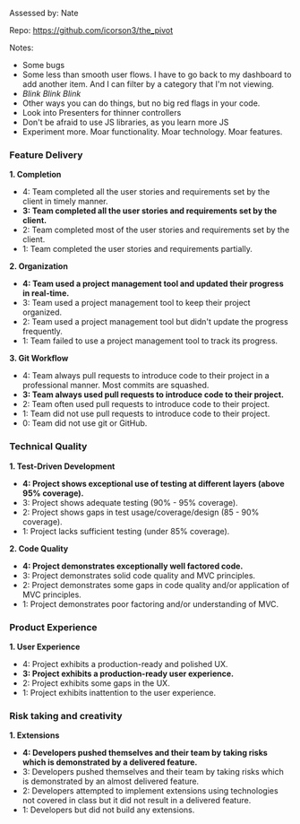Assessed by: Nate

Repo: https://github.com/icorson3/the_pivot

Notes:

- Some bugs 
- Some less than smooth user flows. I have to go back to my dashboard to add another item. And I can filter by a category that I'm not viewing.
- *Blink* *Blink* *Blink*
- Other ways you can do things, but no big red flags in your code.
- Look into Presenters for thinner controllers
- Don't be afraid to use JS libraries, as you learn more JS
- Experiment more. Moar functionality. Moar technology. Moar features.


### Feature Delivery

**1. Completion**

* 4: Team completed all the user stories and requirements set by the client in timely manner.
* **3: Team completed all the user stories and requirements set by the client.**
* 2: Team completed most of the user stories and requirements set by the client.
* 1: Team completed the user stories and requirements partially.

**2. Organization**

* **4: Team used a project management tool and updated their progress in real-time.**
* 3: Team used a project management tool to keep their project organized.
* 2: Team used a project management tool but didn't update the progress frequently.
* 1: Team failed to use a project management tool to track its progress.

**3. Git Workflow**

* 4: Team always pull requests to introduce code to their project in a professional manner. Most commits are squashed.
* **3: Team always used pull requests to introduce code to their project.**
* 2: Team often used pull requests to introduce code to their project.
* 1: Team did not use pull requests to introduce code to their project.
* 0: Team did not use git or GitHub.

### Technical Quality

**1. Test-Driven Development**

* **4: Project shows exceptional use of testing at different layers (above 95% coverage).**
* 3: Project shows adequate testing (90% - 95% coverage).
* 2: Project shows gaps in test usage/coverage/design (85 - 90% coverage).
* 1: Project lacks sufficient testing (under 85% coverage).

**2. Code Quality**

* **4: Project demonstrates exceptionally well factored code.**
* 3: Project demonstrates solid code quality and MVC principles.
* 2: Project demonstrates some gaps in code quality and/or application of MVC principles.
* 1: Project demonstrates poor factoring and/or understanding of MVC.

### Product Experience

**1. User Experience**

* 4: Project exhibits a production-ready and polished UX.
* **3: Project exhibits a production-ready user experience.**
* 2: Project exhibits some gaps in the UX.
* 1: Project exhibits inattention to the user experience.

### Risk taking and creativity

**1. Extensions**

* **4: Developers pushed themselves and their team by taking risks which is demonstrated by a delivered feature.**
* 3: Developers pushed themselves and their team by taking risks which is demonstrated by an almost delivered feature.
* 2: Developers attempted to implement extensions using technologies not covered in class but it did not result in a delivered feature.
* 1: Developers but did not build any extensions.
